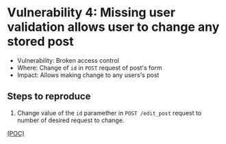 # Vulnerability 4: Missing user validation allows user to change any stored post

- Vulnerability: Broken access control
- Where: Change of `id` in `POST` request of post's form
- Impact: Allows making change to any users's post

## Steps to reproduce

1. Change value of the `id` paramether in `POST /edit_post` request to number of desired request to change.

[(POC)](vuln4.py)

